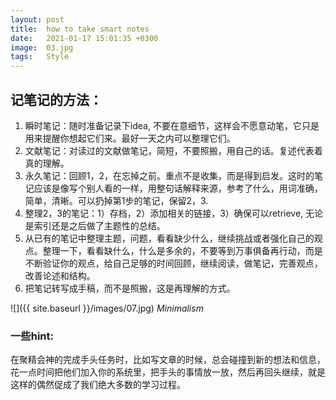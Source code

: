 ```yaml
---
layout: post
title:  how to take smart notes
date:   2021-01-17 15:01:35 +0300
image:  03.jpg
tags:   Style
---
```


## 记笔记的方法：

1. 瞬时笔记：随时准备记录下idea, 不要在意细节，这样会不愿意动笔，它只是用来提醒你想起它们来。最好一天之内可以整理它们。
2. 文献笔记：对读过的文献做笔记，简短，不要照搬，用自己的话。复述代表着真的理解。
3. 永久笔记：回顾1，2，在忘掉之前。重点不是收集，而是得到启发。这时的笔记应该是像写个别人看的一样，用整句话解释来源，参考了什么，用词准确，简单，清晰。可以扔掉第1步的笔记，保留2，3.
4. 整理2，3的笔记：1）存档，2）添加相关的链接，3）确保可以retrieve, 无论是索引还是之后做了主题性的总结。
5. 从已有的笔记中整理主题，问题，看看缺少什么，继续挑战或者强化自己的观点。整理一下，看看缺什么，什么是多余的，不要等到万事俱备再行动，而是不断验证你的观点，给自己足够的时间回顾，继续阅读，做笔记，完善观点，改善论述和结构。
6. 把笔记转写成手稿，而不是照搬，这是再理解的方式。


![]({{ site.baseurl }}/images/07.jpg)
*Minimalism*

### 一些hint:

在聚精会神的完成手头任务时，比如写文章的时候，总会碰撞到新的想法和信息，花一点时间把他们加入你的系统里，把手头的事情放一放，然后再回头继续，就是这样的偶然促成了我们绝大多数的学习过程。
